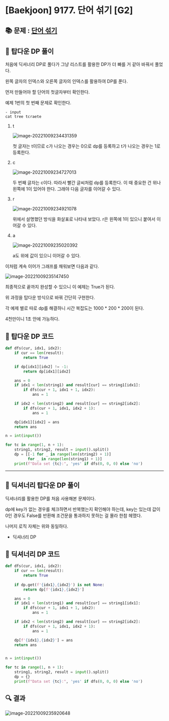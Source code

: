 # [Baekjoon] 9177. 단어 섞기 [G2]

## 📚 문제 : [단어 섞기](https://www.acmicpc.net/problem/9177)

## 📖 탑다운 DP 풀이

처음에 딕셔너리 DP로 풀다가 그냥 리스트를 활용한 DP가 더 빠를 거 같아 바꿔서 풀었다.

왼쪽 글자의 인덱스와 오른쪽 글자의 인덱스를 활용하여 DP를 푼다.

먼저 만들어야 할 단어의 첫글자부터 확인한다.

예제 1번의 첫 번째 문제로 확인한다.

```
- input
cat tree tcraete
```

1. t

   ![image-20221009234431359](README.assets/image-20221009234431359.png)

   첫 글자는 t이므로 c가 나오는 경우는 0으로 dp를 등록하고 t가 나오는 경우는 1로 등록한다.

2. c

   ![image-20221009234727013](README.assets/image-20221009234727013.png)

   두 번째 글자는 c이다. 따라서 빨간 글씨처럼 dp를 등록한다. 이 때 중요한 건 위나 왼쪽에 1이 있어야 한다. 그래야 다음 글자를 이어갈 수 있다.

3. r

   ![image-20221009234921078](README.assets/image-20221009234921078.png)

   위에서 설명했던 방식을 화살표로 나타내 보았다. r은 왼쪽에 1이 있으니 붙여서 이어갈 수 있다.

4. a

   ![image-20221009235020392](README.assets/image-20221009235020392.png)

   a도 위에 값이 있으니 이어갈 수 있다.

이처럼 계속 이어가 그래프를 채워보면 다음과 같다.

![image-20221009235147450](README.assets/image-20221009235147450.png)

최종적으로 끝까지 완성할 수 있으니 이 예제는 True가 된다.

위 과정을 탑다운 방식으로 바꿔 간단히 구현한다.



각 예제 별로 따로 dp를 해결하니 시간 복잡도는 1000 * 200 * 200이 된다.

4천만이니 1초 안에 가능하다.

## 📒 탑다운 DP 코드

```python
def dfs(cur, idx1, idx2):
    if cur == len(result):
        return True

    if dp[idx1][idx2] != -1:
        return dp[idx1][idx2]

    ans = 0
    if idx1 < len(string1) and result[cur] == string1[idx1]:
        if dfs(cur + 1, idx1 + 1, idx2):
            ans = 1

    if idx2 < len(string2) and result[cur] == string2[idx2]:
        if dfs(cur + 1, idx1, idx2 + 1):
            ans = 1

    dp[idx1][idx2] = ans
    return ans

n = int(input())

for tc in range(1, n + 1):
    string1, string2, result = input().split()
    dp = [[-1 for _ in range(len(string2) + 1)]
          for _ in range(len(string1) + 1)]
    print(f"Data set {tc}:", 'yes' if dfs(0, 0, 0) else 'no')
```

---

## 📖 딕셔너리 탑다운 DP 풀이

딕셔너리를 활용한 DP를 처음 사용해본 문제이다.

dp에 key가 없는 경우를 체크하면서 반복했는지 확인해야 하는데, key는 있는데 값이 0인 경우도 False를 반환해 조건문을 통과하지 못하는 걸 몰라 한참 헤맸다.

나머지 로직 자체는 위와 동일하다.

- 딕셔너리 DP

## 📒 딕셔너리 DP 코드

```python
def dfs(cur, idx1, idx2):
    if cur == len(result):
        return True
    
    if dp.get(f'{idx1},{idx2}') is not None:
        return dp[f'{idx1},{idx2}']

    ans = 0
    if idx1 < len(string1) and result[cur] == string1[idx1]:
        if dfs(cur + 1, idx1 + 1, idx2):
            ans = 1

    if idx2 < len(string2) and result[cur] == string2[idx2]:
        if dfs(cur + 1, idx1, idx2 + 1):
            ans = 1

    dp[f'{idx1},{idx2}'] = ans
    return ans


n = int(input())

for tc in range(1, n + 1):
    string1, string2, result = input().split()
    dp = {}
    print(f"Data set {tc}:", 'yes' if dfs(0, 0, 0) else 'no')
```

## 🔍 결과

![image-20221009235920648](README.assets/image-20221009235920648.png)
